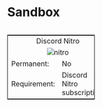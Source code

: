 # Sandbox

<table style="width:200px; border:1px solid black; float:left">
<tr>
<td colspan="2" style="text-align:center">Discord Nitro</td>
</tr>
<tr>
<td colspan="2" style="text-align:center"><img src="https://raw.githubusercontent.com/DiscordiaWiki/wiki/master/uploads/nitro/nitrobadge.png" alt="nitro"></td>
</tr>
<tr>
<td>Permanent:</td>
<td>No</td>
</tr>
<tr>
<td>Requirement:</td>
<td>Discord Nitro subscription.</td>
</tr>
</table> 